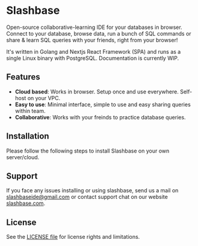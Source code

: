 # Slashbase
Open-source collaborative-learning IDE for your databases in browser. Connect to your database, browse data, run a bunch of SQL commands or share & learn SQL queries with your friends, right from your browser!

It's written in Golang and Nextjs React Framework (SPA) and runs as a single Linux binary with PostgreSQL. Documentation is currently WIP.

## Features

- **Cloud based**: Works in browser. Setup once and use everywhere. Self-host on your VPC.
- **Easy to use**: Minimal interface, simple to use and easy sharing queries within team.
- **Collaborative**: Works with your freinds to practice database queries.

## Installation

Please follow the following steps to install Slashbase on your own server/cloud.

## Support

If you face any issues installing or using slashbase, send us a mail on slashbaseide@gmail.com or contact support chat on our website [slashbase.com](https://slashbase.com).

## License

See the [LICENSE file](LICENSE.txt) for license rights and limitations.
